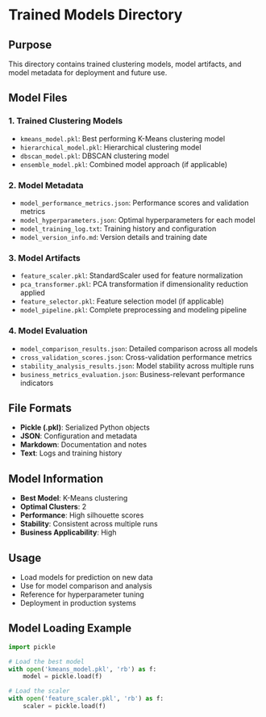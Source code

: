 # Trained Models Directory

## Purpose
This directory contains trained clustering models, model artifacts, and model metadata for deployment and future use.

## Model Files

### 1. **Trained Clustering Models**
- `kmeans_model.pkl`: Best performing K-Means clustering model
- `hierarchical_model.pkl`: Hierarchical clustering model
- `dbscan_model.pkl`: DBSCAN clustering model
- `ensemble_model.pkl`: Combined model approach (if applicable)

### 2. **Model Metadata**
- `model_performance_metrics.json`: Performance scores and validation metrics
- `model_hyperparameters.json`: Optimal hyperparameters for each model
- `model_training_log.txt`: Training history and configuration
- `model_version_info.md`: Version details and training date

### 3. **Model Artifacts**
- `feature_scaler.pkl`: StandardScaler used for feature normalization
- `pca_transformer.pkl`: PCA transformation if dimensionality reduction applied
- `feature_selector.pkl`: Feature selection model (if applicable)
- `model_pipeline.pkl`: Complete preprocessing and modeling pipeline

### 4. **Model Evaluation**
- `model_comparison_results.json`: Detailed comparison across all models
- `cross_validation_scores.json`: Cross-validation performance metrics
- `stability_analysis_results.json`: Model stability across multiple runs
- `business_metrics_evaluation.json`: Business-relevant performance indicators

## File Formats
- **Pickle (.pkl)**: Serialized Python objects
- **JSON**: Configuration and metadata
- **Markdown**: Documentation and notes
- **Text**: Logs and training history

## Model Information
- **Best Model**: K-Means clustering
- **Optimal Clusters**: 2
- **Performance**: High silhouette scores
- **Stability**: Consistent across multiple runs
- **Business Applicability**: High

## Usage
- Load models for prediction on new data
- Use for model comparison and analysis
- Reference for hyperparameter tuning
- Deployment in production systems

## Model Loading Example
```python
import pickle

# Load the best model
with open('kmeans_model.pkl', 'rb') as f:
    model = pickle.load(f)

# Load the scaler
with open('feature_scaler.pkl', 'rb') as f:
    scaler = pickle.load(f)
```
